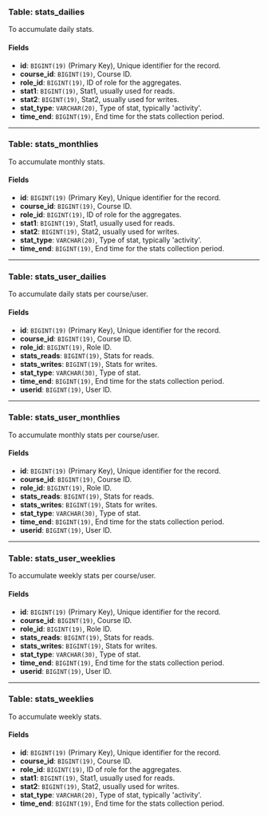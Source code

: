 ### Table: stats_dailies

To accumulate daily stats.

#### Fields

- **id**: `BIGINT(19)` (Primary Key), Unique identifier for the record.
- **course_id**: `BIGINT(19)`, Course ID.
- **role_id**: `BIGINT(19)`, ID of role for the aggregates.
- **stat1**: `BIGINT(19)`, Stat1, usually used for reads.
- **stat2**: `BIGINT(19)`, Stat2, usually used for writes.
- **stat_type**: `VARCHAR(20)`, Type of stat, typically 'activity'.
- **time_end**: `BIGINT(19)`, End time for the stats collection period.

---

### Table: stats_monthlies

To accumulate monthly stats.

#### Fields

- **id**: `BIGINT(19)` (Primary Key), Unique identifier for the record.
- **course_id**: `BIGINT(19)`, Course ID.
- **role_id**: `BIGINT(19)`, ID of role for the aggregates.
- **stat1**: `BIGINT(19)`, Stat1, usually used for reads.
- **stat2**: `BIGINT(19)`, Stat2, usually used for writes.
- **stat_type**: `VARCHAR(20)`, Type of stat, typically 'activity'.
- **time_end**: `BIGINT(19)`, End time for the stats collection period.

---

### Table: stats_user_dailies

To accumulate daily stats per course/user.

#### Fields

- **id**: `BIGINT(19)` (Primary Key), Unique identifier for the record.
- **course_id**: `BIGINT(19)`, Course ID.
- **role_id**: `BIGINT(19)`, Role ID.
- **stats_reads**: `BIGINT(19)`, Stats for reads.
- **stats_writes**: `BIGINT(19)`, Stats for writes.
- **stat_type**: `VARCHAR(30)`, Type of stat.
- **time_end**: `BIGINT(19)`, End time for the stats collection period.
- **userid**: `BIGINT(19)`, User ID.

---

### Table: stats_user_monthlies

To accumulate monthly stats per course/user.

#### Fields

- **id**: `BIGINT(19)` (Primary Key), Unique identifier for the record.
- **course_id**: `BIGINT(19)`, Course ID.
- **role_id**: `BIGINT(19)`, Role ID.
- **stats_reads**: `BIGINT(19)`, Stats for reads.
- **stats_writes**: `BIGINT(19)`, Stats for writes.
- **stat_type**: `VARCHAR(30)`, Type of stat.
- **time_end**: `BIGINT(19)`, End time for the stats collection period.
- **userid**: `BIGINT(19)`, User ID.

---

### Table: stats_user_weeklies

To accumulate weekly stats per course/user.

#### Fields

- **id**: `BIGINT(19)` (Primary Key), Unique identifier for the record.
- **course_id**: `BIGINT(19)`, Course ID.
- **role_id**: `BIGINT(19)`, Role ID.
- **stats_reads**: `BIGINT(19)`, Stats for reads.
- **stats_writes**: `BIGINT(19)`, Stats for writes.
- **stat_type**: `VARCHAR(30)`, Type of stat.
- **time_end**: `BIGINT(19)`, End time for the stats collection period.
- **userid**: `BIGINT(19)`, User ID.

---

### Table: stats_weeklies

To accumulate weekly stats.

#### Fields

- **id**: `BIGINT(19)` (Primary Key), Unique identifier for the record.
- **course_id**: `BIGINT(19)`, Course ID.
- **role_id**: `BIGINT(19)`, ID of role for the aggregates.
- **stat1**: `BIGINT(19)`, Stat1, usually used for reads.
- **stat2**: `BIGINT(19)`, Stat2, usually used for writes.
- **stat_type**: `VARCHAR(20)`, Type of stat, typically 'activity'.
- **time_end**: `BIGINT(19)`, End time for the stats collection period.
